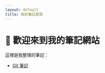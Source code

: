 ```yaml
---
layout: default
title: 我的筆記首頁
---
```


# 👋 歡迎來到我的筆記網站

這裡是我整理的筆記：

- [Git 筆記](_notes/2025-05-30-git-basic)
